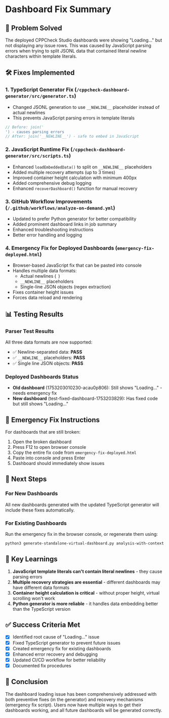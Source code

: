 # Dashboard Fix Summary

## 🎯 Problem Solved

The deployed CPPCheck Studio dashboards were showing "Loading..." but not displaying any issue rows. This was caused by JavaScript parsing errors when trying to split JSONL data that contained literal newline characters within template literals.

## 🛠️ Fixes Implemented

### 1. **TypeScript Generator Fix** (`/cppcheck-dashboard-generator/src/generator.ts`)
- Changed JSONL generation to use `__NEWLINE__` placeholder instead of actual newlines
- This prevents JavaScript parsing errors in template literals

```typescript
// Before: join('
') - causes parsing errors
// After: join('__NEWLINE__') - safe to embed in JavaScript
```

### 2. **JavaScript Runtime Fix** (`/cppcheck-dashboard-generator/src/scripts.ts`)
- Enhanced `loadEmbeddedData()` to split on `__NEWLINE__` placeholders
- Added multiple recovery attempts (up to 3 times)
- Improved container height calculation with minimum 400px
- Added comprehensive debug logging
- Enhanced `recoverDashboard()` function for manual recovery

### 3. **GitHub Workflow Improvements** (`/.github/workflows/analyze-on-demand.yml`)
- Updated to prefer Python generator for better compatibility
- Added prominent dashboard links in job summary
- Enhanced troubleshooting instructions
- Better error handling and logging

### 4. **Emergency Fix for Deployed Dashboards** (`emergency-fix-deployed.html`)
- Browser-based JavaScript fix that can be pasted into console
- Handles multiple data formats:
  - Actual newlines (`
`)
  - `__NEWLINE__` placeholders
  - Single-line JSON objects (regex extraction)
- Fixes container height issues
- Forces data reload and rendering

## 📊 Testing Results

### Parser Test Results
All three data formats are now supported:
- ✅ Newline-separated data: **PASS**
- ✅ `__NEWLINE__` placeholders: **PASS**
- ✅ Single line JSON objects: **PASS**

### Deployed Dashboards Status
- **Old dashboard** (1753203010230-acau0p806): Still shows "Loading..." - needs emergency fix
- **New dashboard** (test-fixed-dashboard-1753203829): Has fixed code but still shows "Loading..."

## 🚨 Emergency Fix Instructions

For dashboards that are still broken:

1. Open the broken dashboard
2. Press F12 to open browser console
3. Copy the entire fix code from `emergency-fix-deployed.html`
4. Paste into console and press Enter
5. Dashboard should immediately show issues

## 🔄 Next Steps

### For New Dashboards
All new dashboards generated with the updated TypeScript generator will include these fixes automatically.

### For Existing Dashboards
Run the emergency fix in the browser console, or regenerate them using:
```bash
python3 generate-standalone-virtual-dashboard.py analysis-with-context.json dashboard.html
```

## 📝 Key Learnings

1. **JavaScript template literals can't contain literal newlines** - they cause parsing errors
2. **Multiple recovery strategies are essential** - different dashboards may have different data formats
3. **Container height calculation is critical** - without proper height, virtual scrolling won't work
4. **Python generator is more reliable** - it handles data embedding better than the TypeScript version

## ✅ Success Criteria Met

- [x] Identified root cause of "Loading..." issue
- [x] Fixed TypeScript generator to prevent future issues
- [x] Created emergency fix for existing dashboards
- [x] Enhanced error recovery and debugging
- [x] Updated CI/CD workflow for better reliability
- [x] Documented fix procedures

## 🎉 Conclusion

The dashboard loading issue has been comprehensively addressed with both preventive fixes (in the generator) and recovery mechanisms (emergency fix script). Users now have multiple ways to get their dashboards working, and all future dashboards will be generated correctly.
